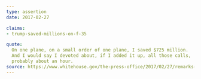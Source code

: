 ```yaml
---
type: assertion
date: 2017-02-27

claims:
- trump-saved-millions-on-f-35

quote:
  On one plane, on a small order of one plane, I saved $725 million.
  And I would say I devoted about, if I added it up, all those calls,
  probably about an hour.
source: https://www.whitehouse.gov/the-press-office/2017/02/27/remarks-president-trump-meeting-national-governors-association
---
```

